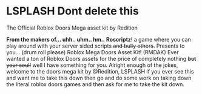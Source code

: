# LSPLASH Dont delete this
The Official Roblox Doors Mega asset kit by Redition

**From the makers of...
uhh..
uhm..
hm..**
**Roscriptz**! a game where you can play around with your server sided scripts ~~and bully others.~~
Presents to you... (drum roll please) Roblox Mega Doors Asset Kit! (RMDAK) Ever wanted a ton of Roblox Doors assets for the price of completely nothing ~~but your soul!~~ well I have something for you. Alright enough of the jokes, welcome to the doors mega kit by @Redition, LSPLASH if you ever see this and want me to take this down then go and do some work on taking down the literal roblox doors games and then ask for me to take the kit down.
